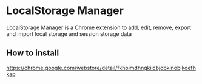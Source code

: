 # LocalStorage Manager
LocalStorage Manager is a Chrome extension to add, edit, remove, export and import local storage and session storage data

## How to install
https://chrome.google.com/webstore/detail/fkhoimdhngkiicbjobkinobjkoefhkap

